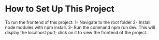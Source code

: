 # How to Set Up This Project

To run the frontend of this project:
1- Navigate to the root folder
2- Install node modules with npm install.
3- Run the command npm run dev. This will display the localhost port; click on it to view the frontend of the project.